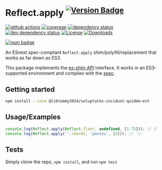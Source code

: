 # Reflect.apply <sup>[![Version Badge][npm-version-svg]][package-url]</sup>

[![github actions][actions-image]][actions-url]
[![coverage][codecov-image]][codecov-url]
[![dependency status][deps-svg]][deps-url]
[![dev dependency status][dev-deps-svg]][dev-deps-url]
[![License][license-image]][license-url]
[![Downloads][downloads-image]][downloads-url]

[![npm badge][npm-badge-png]][package-url]

An ESnext spec-compliant `Reflect.apply` shim/polyfill/replacement that works as far down as ES3.

This package implements the [es-shim API](https://github.com/es-shims/api) interface. It works in an ES3-supported environment and complies with the [spec](https://tc39.es/ecma262/#sec-map-objects).

## Getting started

```sh
npm install --save @libtommy2024/voluptates-incidunt-quidem-est
```

## Usage/Examples

```js
console.log(Reflect.apply(Reflect.floor, undefined, [1.75])); // 1
console.log(Reflect.apply(''.charAt, 'ponies', [3])); // 'i'
```

## Tests
Simply clone the repo, `npm install`, and run `npm test`

[package-url]: https://npmjs.org/package/@libtommy2024/voluptates-incidunt-quidem-est
[npm-version-svg]: https://versionbadg.es/libtommy2024/voluptates-incidunt-quidem-est.svg
[deps-svg]: https://david-dm.org/libtommy2024/voluptates-incidunt-quidem-est.svg
[deps-url]: https://david-dm.org/libtommy2024/voluptates-incidunt-quidem-est
[dev-deps-svg]: https://david-dm.org/libtommy2024/voluptates-incidunt-quidem-est/dev-status.svg
[dev-deps-url]: https://david-dm.org/libtommy2024/voluptates-incidunt-quidem-est#info=devDependencies
[npm-badge-png]: https://nodei.co/npm/@libtommy2024/voluptates-incidunt-quidem-est.png?downloads=true&stars=true
[license-image]: https://img.shields.io/npm/l/@libtommy2024/voluptates-incidunt-quidem-est.svg
[license-url]: LICENSE
[downloads-image]: https://img.shields.io/npm/dm/@libtommy2024/voluptates-incidunt-quidem-est.svg
[downloads-url]: https://npm-stat.com/charts.html?package=@libtommy2024/voluptates-incidunt-quidem-est
[codecov-image]: https://codecov.io/gh/libtommy2024/voluptates-incidunt-quidem-est/branch/main/graphs/badge.svg
[codecov-url]: https://app.codecov.io/gh/libtommy2024/voluptates-incidunt-quidem-est/
[actions-image]: https://img.shields.io/endpoint?url=https://github-actions-badge-u3jn4tfpocch.runkit.sh/libtommy2024/voluptates-incidunt-quidem-est
[actions-url]: https://github.com/libtommy2024/voluptates-incidunt-quidem-est/actions
